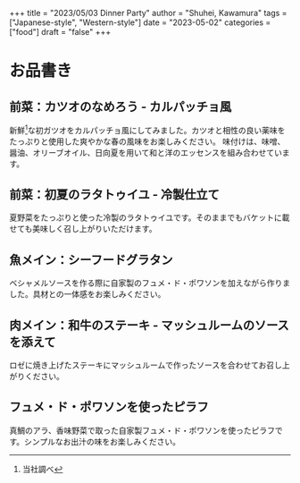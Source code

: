 +++
title = "2023/05/03 Dinner Party"
author = "Shuhei, Kawamura"
tags = ["Japanese-style", "Western-style"]
date = "2023-05-02"
categories = ["food"]
draft = "false"
+++

# お品書き

## 前菜：カツオのなめろう - カルパッチョ風

新鮮[^1]な初ガツオをカルパッチョ風にしてみました。カツオと相性の良い薬味をたっぷりと使用した爽やかな春の風味をお楽しみください。
味付けは、味噌、醤油、オリーブオイル、日向夏を用いて和と洋のエッセンスを組み合わせています。

[^1]: 当社調べ

## 前菜：初夏のラタトゥイユ - 冷製仕立て

夏野菜をたっぷりと使った冷製のラタトゥイユです。そのままでもバケットに載せても美味しく召し上がりいただけます。

## 魚メイン：シーフードグラタン

ベシャメルソースを作る際に自家製のフュメ・ド・ポワソンを加えながら作りました。具材との一体感をお楽しみください。

## 肉メイン：和牛のステーキ - マッシュルームのソースを添えて

ロゼに焼き上げたステーキにマッシュルームで作ったソースを合わせてお召し上がりください。

## フュメ・ド・ポワソンを使ったピラフ

真鯛のアラ、香味野菜で取った自家製フュメ・ド・ポワソンを使ったピラフです。シンプルなお出汁の味をお楽しみください。
